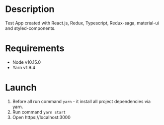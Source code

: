 # Description
Test App created with React.js, Redux, Typescript, Redux-saga, material-ui and styled-components.

# Requirements

* Node v10.15.0
* Yarn v1.9.4

# Launch

1. Before all run command `yarn` - it install all project dependencies via yarn.
2. Run command `yarn start` 
3. Open https://localhost:3000

